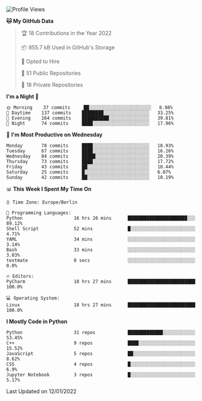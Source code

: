 <!--START_SECTION:waka-->
![Profile Views](http://img.shields.io/badge/Profile%20Views-1-blue)

**🐱 My GitHub Data** 

> 🏆 18 Contributions in the Year 2022
 > 
> 📦 855.7 kB Used in GitHub's Storage 
 > 
> 💼 Opted to Hire
 > 
> 📜 51 Public Repositories 
 > 
> 🔑 18 Private Repositories  
 > 
**I'm a Night 🦉** 

```text
🌞 Morning    37 commits     ██░░░░░░░░░░░░░░░░░░░░░░░   8.98% 
🌆 Daytime    137 commits    ████████░░░░░░░░░░░░░░░░░   33.25% 
🌃 Evening    164 commits    ██████████░░░░░░░░░░░░░░░   39.81% 
🌙 Night      74 commits     ████░░░░░░░░░░░░░░░░░░░░░   17.96%

```
📅 **I'm Most Productive on Wednesday** 

```text
Monday       78 commits     ████░░░░░░░░░░░░░░░░░░░░░   18.93% 
Tuesday      67 commits     ████░░░░░░░░░░░░░░░░░░░░░   16.26% 
Wednesday    84 commits     █████░░░░░░░░░░░░░░░░░░░░   20.39% 
Thursday     73 commits     ████░░░░░░░░░░░░░░░░░░░░░   17.72% 
Friday       43 commits     ██░░░░░░░░░░░░░░░░░░░░░░░   10.44% 
Saturday     25 commits     █░░░░░░░░░░░░░░░░░░░░░░░░   6.07% 
Sunday       42 commits     ██░░░░░░░░░░░░░░░░░░░░░░░   10.19%

```


📊 **This Week I Spent My Time On** 

```text
⌚︎ Time Zone: Europe/Berlin

💬 Programming Languages: 
Python                   16 hrs 26 mins      ██████████████████████░░░   89.12% 
Shell Script             52 mins             █░░░░░░░░░░░░░░░░░░░░░░░░   4.71% 
YAML                     34 mins             ░░░░░░░░░░░░░░░░░░░░░░░░░   3.14% 
Bash                     33 mins             ░░░░░░░░░░░░░░░░░░░░░░░░░   3.03% 
textmate                 0 secs              ░░░░░░░░░░░░░░░░░░░░░░░░░   0.0%

🔥 Editors: 
PyCharm                  18 hrs 27 mins      █████████████████████████   100.0%

💻 Operating System: 
Linux                    18 hrs 27 mins      █████████████████████████   100.0%

```

**I Mostly Code in Python** 

```text
Python                   31 repos            █████████████░░░░░░░░░░░░   53.45% 
C++                      9 repos             ████░░░░░░░░░░░░░░░░░░░░░   15.52% 
JavaScript               5 repos             ██░░░░░░░░░░░░░░░░░░░░░░░   8.62% 
CSS                      4 repos             █░░░░░░░░░░░░░░░░░░░░░░░░   6.9% 
Jupyter Notebook         3 repos             █░░░░░░░░░░░░░░░░░░░░░░░░   5.17%

```



 Last Updated on 12/01/2022
<!--END_SECTION:waka-->　　

